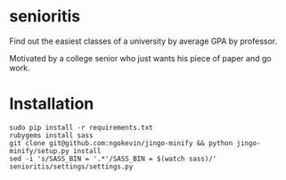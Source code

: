 senioritis
==========

Find out the easiest classes of a university by average GPA by professor.

Motivated by a college senior who just wants his piece of paper and go work.

Installation
============

```
sudo pip install -r requirements.txt
rubygems install sass
git clone git@github.com:ngokevin/jingo-minify && python jingo-minify/setup.py install
sed -i 's/SASS_BIN = '.*'/SASS_BIN = $(watch sass)/' senioritis/settings/settings.py
```
